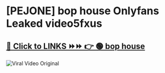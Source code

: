 
 # [PEJONE] bop house Onlyfans Leaked video5fxus

## <h2><a href="https://clipsfans.com/bop_house&ref=git">🔗 Click to LINKS ⏩⏩ 👉 🟢 bop house </a></h2>

<a href="https://clipsfans.com/bop_house&ref=git" rel="nofollow" data-target="animated-image.originalLink"><img src="https://i.ibb.co.com/xMMVF88/686577567.gif" alt="Viral Video Original" style="max-width: 100%; display: inline-block;" data-target="animated-image.originalImage"></a>

